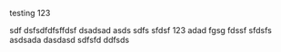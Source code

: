 

testing 123

sdf
dsfsdfdfsffdsf
dsadsad
asds
sdfs
sfdsf
123
adad
fgsg
fdssf
sfdsfs
asdsada
dasdasd
sdfsfd
ddfsds
